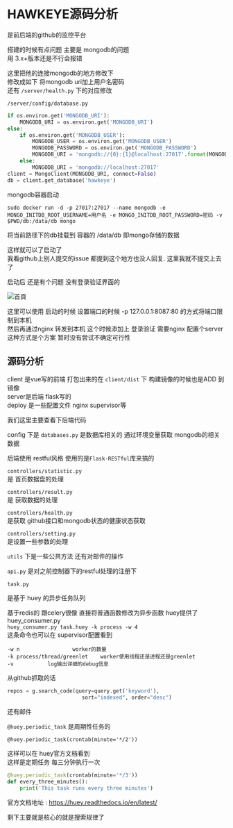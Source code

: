 # HAWKEYE源码分析

是前后端的github的监控平台  

搭建的时候有点问题 主要是 mongodb的问题  
用 3.x+版本还是不行会报错  

这里把他的连接mongodb的地方修改下  
修改成如下 将mongodb uri加上用户名密码  
还有 `/server/health.py` 下的对应修改

`/server/config/database.py`  

```python
if os.environ.get('MONGODB_URI'):
    MONGODB_URI = os.environ.get('MONGODB_URI')
else:
    if os.environ.get('MONGODB_USER'):
        MONGODB_USER = os.environ.get('MONGODB_USER')
        MONGODB_PASSWORD = os.environ.get('MONGODB_PASSWORD')
        MONGODB_URI = 'mongodb://{0}:{1}@localhost:27017'.format(MONGODB_USER, MONGODB_PASSWORD)
    else:
        MONGODB_URI = 'mongodb://localhost:27017'
client = MongoClient(MONGODB_URI, connect=False)
db = client.get_database('hawkeye')
```


mongodb容器启动  

`sudo docker run -d -p 27017:27017 --name mongodb -e MONGO_INITDB_ROOT_USERNAME=用户名 -e MONGO_INITDB_ROOT_PASSWORD=密码 -v $PWD/db:/data/db mongo`    

将当前路径下的db挂载到 容器的 /data/db 即mongo存储的数据  

这样就可以了启动了  
我看github上别人提交的issue 都提到这个地方也没人回复. 这里我就不提交上去了   

启动后 还是有个问题 没有登录验证界面的  

![首頁](/images/首頁.jpg)  

这里可以使用 启动的时候 设置端口的时候 -p 127.0.0.1:8087:80 的方式将端口限制到本机  
然后再通过nginx 转发到本机 这个时候添加上 登录验证 需要nginx 配置个server  
这种方式是个方案 暂时没有尝试不确定可行性  

## 源码分析
client 是vue写的前端 打包出来的在 `client/dist` 下 构建镜像的时候也是ADD 到镜像  
server是后端 flask写的  
deploy 是一些配置文件  nginx supervisor等  

我们这里主要查看下后端代码  

config 下是 `databases.py` 是数据库相关的 通过环境变量获取 mongodb的相关数据  

后端使用 restful风格 使用的是`Flask-RESTful`库来搞的  

`controllers/statistic.py`  
是 首页数据盘的处理  

`controllers/result.py`  
是 获取数据的处理  

`controllers/health.py`  
是获取 github接口和mongodb状态的健康状态获取  


`controllers/setting.py`  
是设置一些参数的处理  

`utils` 下是一些公共方法 还有对邮件的操作  

`api.py` 是对之前控制器下的restful处理的注册下  

`task.py`  

是基于 huey 的异步任务队列  

基于redis的 跟celery很像 直接将普通函数修改为异步函数
huey提供了huey_consumer.py  
`huey_consumer.py task.huey -k process -w 4`  
这条命令也可以在 supervisor配置看到  

```shell
-w n                 worker的数量
-k process/thread/greenlet    worker使用线程还是进程还是greenlet
-v           log输出详细的debug信息
```

从github抓取的话  

```python
repos = g.search_code(query=query.get('keyword'),
                        sort="indexed", order="desc")
```

还有邮件  

`@huey.periodic_task` 是周期性任务的  

`@huey.periodic_task(crontab(minute='*/2'))` 

这样可以在 huey官方文档看到  
这样是定期任务 每三分钟执行一次  

```python
@huey.periodic_task(crontab(minute='*/3'))
def every_three_minutes():
    print('This task runs every three minutes')
```
官方文档地址 : https://huey.readthedocs.io/en/latest/  

剩下主要就是核心的就是搜索规律了  



























